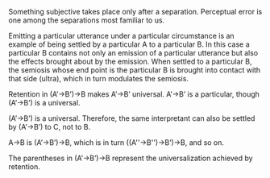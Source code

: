 Something subjective takes place only after a separation. Perceptual error is one among the separations most familiar to us.


Emitting a particular utterance under a particular circumstance is an example of being settled by a particular A to a particular B. In this case a particular B contains not only an emission of a particular utterance but also the effects brought about by the emission. When settled to a particular B, the semiosis whose end point is the particular B is brought into contact with that side (ultra), which in turn modulates the semiosis.


Retention in (A’->B’)->B makes A’->B’ universal. A’->B’ is a particular, though (A’->B’) is a universal. 

(A’->B’) is a universal. Therefore, the same interpretant can also be settled by (A’->B’) to C, not to B.

A->B is (A’->B’)->B, which is in turn ((A''->B'')->B’)->B, and so on.

The parentheses in (A’->B’)->B represent the universalization achieved by retention.
